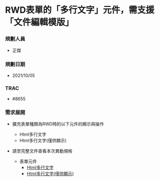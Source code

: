 # RWD表單的「多行文字」元件，需支援「文件編輯模版」

### <div id="user">規劃人員</div>
* 正傑

### <div id="updatedate">規劃日期</div>
* 2021/10/05

### <div id="trac">TRAC</div>
* #8655

### <div id="requirement">需求展開</div>
* 擴充表單種類為RWD時的以下元件的顯示與操作
    * Html多行文字
    * Html多行文字(僅供顯示)

* 請至完整文件查看本次異動規格
    * 表單元件
        * [Html多行文字](../../../RTE/SYSTEM/FORM/ctrl_htmledit/README.md)
        * [Html多行文字(僅供顯示)](../../../RTE/SYSTEM/FORM/ctrl_showHtml/README.md)